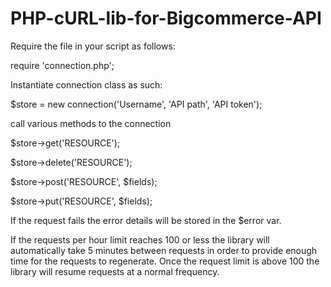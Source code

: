 PHP-cURL-lib-for-Bigcommerce-API
================================

Require the file in your script as follows:

require 'connection.php';

Instantiate connection class as such:

$store = new connection('Username', 'API path', 'API token');

call various methods to the connection

$store->get('RESOURCE');

$store->delete('RESOURCE');

$store->post('RESOURCE', $fields);

$store->put('RESOURCE', $fields);

If the request fails the error details will be stored in the $error var.

If the requests per hour limit reaches 100 or less the library will automatically take 5 minutes between requests in order to provide enough
time for the requests to regenerate.  Once the request limit is above 100 the library will resume requests at a normal frequency.

